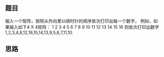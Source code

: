 ## 题目
输入一个矩阵，按照从外向里以顺时针的顺序依次打印出每一个数字，
例如，如果输入如下4 X 4矩阵： 1 2 3 4 5 6 7 8 9 10 11 12 13 14 15 16 
则依次打印出数字1,2,3,4,8,12,16,15,14,13,9,5,6,7,11,10.

## 思路
